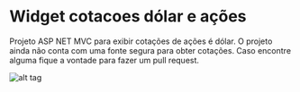 # Widget cotacoes dólar e ações

Projeto ASP NET MVC  para exibir cotações de ações é dólar.
O projeto ainda não conta com uma fonte segura para obter cotações. Caso encontre alguma fique a vontade para fazer um pull request.

![alt tag](http://tiagocrizanto.com/arquivos/2016/abr/cotacoes.PNG)
